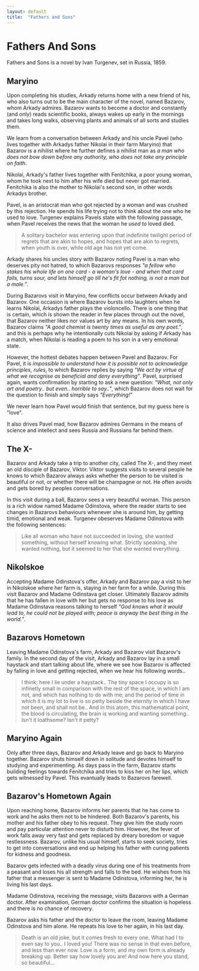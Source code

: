 ```yaml
---
layout: default
title:  "Fathers and Sons"
---
```


# Fathers And Sons

Fathers and Sons is a novel by Ivan Turgenev, set in Russia, 1859. 

## Maryino
Upon completing his studies, Arkady returns home with a new friend of his, who also turns out to be the main character of the novel, named Bazarov, whom Arkady admires. Bazarov wants to become a doctor and constantly (and only) reads scientific books, always wakes up early in the mornings and takes long walks, observing plants and animals of all sorts and studies them.  

We learn from a conversation between Arkady and his uncle Pavel (who lives together with Arkadys father Nikolai in their farm Maryino) that Bazarov is a nihilist where he further defines a nihilist man as _a man who does not bow down before any authority, who does not take any principle on faith_.

Nikolai, Arkady's father lives together with Fenitchika, a poor young woman, whom he took next to him after his wife died but never got married. Fenitchika is also the mother to Nikolai's second son, in other words Arkadys brother. 

Pavel, is an aristocrat man who got rejected by a woman and was crushed by this rejection. He spends his life trying not to think about the one who he used to love. Turgenev explains Pavels state with the following passage, when Pavel receives the news that the woman he _used to_ loved died.

> A solitary bachelor was entering upon that indefinite twilight period of regrets that are akin to hopes, and hopes that are akin to regrets, when youth is over, while old age has not yet come.

Arkady shares his uncles story with Bazarov noting Pavel is a man who deserves pity not hatred, to which Bazarovs responses _"a fellow who stakes his whole life on one card - a woman's love - and when that card fails, turns sour, and lets himself go till he's fit fot nothing, is not a man but a male."_.

During Bazarovs visit in Maryino, few conflicts occur between Arkady and Bazarov. One occasion is where Bazarov bursts into laughters when he learns Nikolai, Arkadys father plays the violoncello. There is one thing that is certain, which is shown the reader in few places through out the novel, that Bazarov neither likes nor values art by any means. In his own words, Bazarov claims _"A good chemist is twenty times as useful as any poet."_, and this is perhaps why he intentionally cuts Nikolai by asking if Arkady has a match, when Nikolai is reading a poem to his son in a very emotional state.

However, the hottest debates happen between Pavel and Bazarov. For Pavel, it is _impossible to understand how it is possible not to acknowledge principles, rules_, to which Bazarov replies by saying _"We act by virtue of what we recognise as beneficial and deny everything"_. Pavel, surprised again, wants confirmation by starting to ask a new question: _"What, not only art and poetry.. but even.. horrible to say.."_, which Bazarov does not wait for the question to finish and simply says _"Everything!"_ 

We never learn how Pavel would finish that sentence, but my guess here is "love". 

It also drives Pavel mad, how Bazarov admires Germans in the means of science and intellect and sees Russia and Russians far behind them. 

## The X-
Bazarov and Arkady take a trip to another city, called The X-, and they meet an old disciple of Bazarov, Viktor. Viktor suggests visits to several people he knows to which Bazarov always asks whether the person to be visited is beautiful or not, or whether there will be champagne or not. He often avoids and gets bored by peoples conversations. 

In this visit during a ball, Bazarov sees a very beautiful woman. This person is a rich widow named Madame Odinstova, where the reader starts to see changes in Bazarovs behaviours whenever she is around him, by getting timid, emotional and weak. Turgenev obeserves Madame Odinstova with the following sentences:

> Like all woman who have not succeeded in loving, she wanted something, without herself knowing what. Strictly speaking, she wanted nothing, but it seemed to her that she wanted everything.

## Nikolskoe
Accepting Madame Odinstova's offer, Arkady and Bazarov pay a visit to her in Nikolskoe where her farm is, staying in her farm for a while. During this visit Bazarov and Madame Odinstava get closer. Ultimately Bazarov admits that he has fallen in love with her but gets no response to his love as Madame Odinstava reasons talking to herself _"God knows what it would lead to, he could not be played with; peace is anyway the best thing in the world."_.

## Bazarovs Hometown
Leaving Madame Odinstova's farm, Arkady and Bazarov visit Bazarov's family. In the second day of the visit, Arkady and Bazarov lay in a small haystack and start talking about life, where we see how Bazarov is affected by falling in love and getting rejected, when we hear his following words..

> I think; here I lie under a haystack.. The tiny space I occupy is so infinetly small in comparison with the rest of the space, in which I am not, and which has nothing to do with me; and the period of time in which it is my lot to live is so petty beside the eternity in which I have not been, and shall not be.. And in this atom, this mathematical point, the blood is circulating, the brain is working and wanting something.. Isn't it loathsome? Isn't it petty?

## Maryino Again
Only after three days, Bazarov and Arkady leave and go back to Maryino together. Bazarov shuts himself down in solitude and devotes himself to studying and experimenting. As days pass in the farm, Bazarov starts building feelings towards Fenitchika and tries to kiss her on her lips, which gets witnessed by Pavel. This evantually leads to Bazarovs farewell. 

## Bazarov's Hometown Again
Upon reaching home, Bazarov informs her parents that he has come to work and he asks them not to be hindered. Both Bazarov's parents, his mother and his father obey to his request. They give him the study room and pay particular attention never to disturb him. However, the fever of work falls away very fast and gets replaced by dreary boredom or vague restlessness. Bazarov, unlike his usual himself, starts to seek society, tries to get into conversations and end up helping his father with curing patients for kidness and goodness.

Bazarov gets infected with a deadly virus during one of his treatments from a peasant and loses his all strength and falls to the bed. He wishes from his father that a messenger is sent to Madame Odinstova, informing her, he is living his last days. 

Madame Odinstova, receiving the message, visits Bazarovs with a German doctor. After examination, German doctor confirms the situation is hopeless and there is no chance of recovery.

Bazarov asks his father and the doctor to leave the room, leaving Madame Odinstova and him alone. He repeats his love to her again, in his last day.

> Death is an old joke, but it comes fresh to every one. What had I to even say to you.. I loved you! There was no sense in that even before, and less than ever now. Love is a form, and my own form is already breaking up. Better say how lovely you are! And now here you stand, so beautiful...
